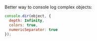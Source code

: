 
Better way to console log complex objects:

```js
console.dir(object, { 
  depth: Infinity,
  colors: true,
  numericSeparator: true
});
```

